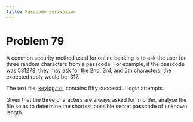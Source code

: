 ```yaml
---
title: Passcode derivation
---
```

# Problem 79

A common security method used for online banking is to ask the user for three random characters from a passcode. For example, if the passcode was 531278, they may ask for the 2nd, 3rd, and 5th characters; the expected reply would be: 317.

The text file, [keylog.txt](https://projecteuler.net/project/resources/p079_keylog.txt), contains fifty successful login attempts.

Given that the three characters are always asked for in order, analyse the file so as to determine the shortest possible secret passcode of unknown length.
